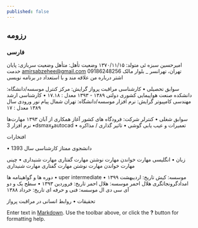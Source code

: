 ```yaml
---
published: false
---
```

## رزومه

### فارسی


 امیرحسین سبزه ئی
متولد: ۱۳۷۰/۱۱/۱۵ 
وضعیت تأهل: متأهل 
وضعیت سربازی: پایان خدمت 
amirsabzehee@gmail.com 
09186248256
تهران، تهرانسر _ بلوار مالک اشتر 
درباره من 
علاقه مند و با استعداد در برنامه نویسی 

سوابق تحصیلی 
•	کارشناسی مراقبت پرواز
گرایش: مرکز کنترل
موسسه/دانشگاه: دانشکده صنعت هواپیمایی کشوری دولتی
۱۳۸۹ - ۱۳۹۳ معدل : ۱۷.۱۸ 
•	کارشناسی ارشد مهندسی کامپیوتر
گرایش: نرم افزار
موسسه/دانشگاه: تهران شمال پیام نور
ورودی سال ۱۳۸۹ معدل : ۱۷ 

سوابق شغلی 
•	کنترلر
شرکت: فرودگاه های کشور 
آغاز همکاری از آبان ۱۳۹۳ 
مهارت‌ها 
•	نرم افزار 3dsmaxوautocad 
•	تعمیرات و عیب یابی گوشی 
•	تاثیر گذاری / مذاکره 

افتخارات 


•	دانشجوی ممتاز کارشناسی سال 1393



















زبان 
•	انگلیسی
مهارت خواندن مهارت نوشتن مهارت گفتاری مهارت شنیداری 
•	چینی
مهارت خواندن مهارت نوشتن مهارت گفتاری مهارت شنیداری 

دوره ها و گواهینامه ها 
•	uper intermediate
موسسه: کیش
تاریخ: اردیبهشت ۱۳۹۹ 
•	امدادگرونجاتگری هلال احمر
موسسه: هلال احمر
تاریخ: فروردین ۱۳۹۳ 
•	سطح یک و دو آی سی دی ال
موسسه: فنی و حرفه ای
تاریخ: خرداد ۱۳۸۸ 

تحقیقات 
•	روابط انسانی در مراقبت پرواز 





Enter text in [Markdown](http://daringfireball.net/projects/markdown/). Use the toolbar above, or click the **?** button for formatting help.
